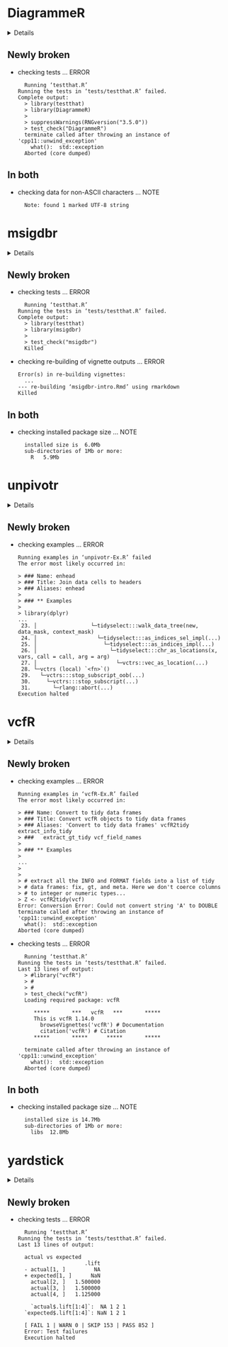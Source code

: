 # DiagrammeR

<details>

* Version: 1.0.10
* GitHub: https://github.com/rich-iannone/DiagrammeR
* Source code: https://github.com/cran/DiagrammeR
* Date/Publication: 2023-05-18 14:30:07 UTC
* Number of recursive dependencies: 99

Run `revdepcheck::cloud_details(, "DiagrammeR")` for more info

</details>

## Newly broken

*   checking tests ... ERROR
    ```
      Running ‘testthat.R’
    Running the tests in ‘tests/testthat.R’ failed.
    Complete output:
      > library(testthat)
      > library(DiagrammeR)
      > 
      > suppressWarnings(RNGversion("3.5.0"))
      > test_check("DiagrammeR")
      terminate called after throwing an instance of 'cpp11::unwind_exception'
        what():  std::exception
      Aborted (core dumped)
    ```

## In both

*   checking data for non-ASCII characters ... NOTE
    ```
      Note: found 1 marked UTF-8 string
    ```

# msigdbr

<details>

* Version: 7.5.1
* GitHub: https://github.com/igordot/msigdbr
* Source code: https://github.com/cran/msigdbr
* Date/Publication: 2022-03-30 07:00:16 UTC
* Number of recursive dependencies: 54

Run `revdepcheck::cloud_details(, "msigdbr")` for more info

</details>

## Newly broken

*   checking tests ... ERROR
    ```
      Running ‘testthat.R’
    Running the tests in ‘tests/testthat.R’ failed.
    Complete output:
      > library(testthat)
      > library(msigdbr)
      > 
      > test_check("msigdbr")
      Killed
    ```

*   checking re-building of vignette outputs ... ERROR
    ```
    Error(s) in re-building vignettes:
      ...
    --- re-building ‘msigdbr-intro.Rmd’ using rmarkdown
    Killed
    ```

## In both

*   checking installed package size ... NOTE
    ```
      installed size is  6.0Mb
      sub-directories of 1Mb or more:
        R   5.9Mb
    ```

# unpivotr

<details>

* Version: 0.6.3
* GitHub: https://github.com/nacnudus/unpivotr
* Source code: https://github.com/cran/unpivotr
* Date/Publication: 2023-01-22 21:20:02 UTC
* Number of recursive dependencies: 89

Run `revdepcheck::cloud_details(, "unpivotr")` for more info

</details>

## Newly broken

*   checking examples ... ERROR
    ```
    Running examples in ‘unpivotr-Ex.R’ failed
    The error most likely occurred in:
    
    > ### Name: enhead
    > ### Title: Join data cells to headers
    > ### Aliases: enhead
    > 
    > ### ** Examples
    > 
    > library(dplyr)
    ...
     23. │                 └─tidyselect:::walk_data_tree(new, data_mask, context_mask)
     24. │                   └─tidyselect:::as_indices_sel_impl(...)
     25. │                     └─tidyselect:::as_indices_impl(...)
     26. │                       └─tidyselect:::chr_as_locations(x, vars, call = call, arg = arg)
     27. │                         └─vctrs::vec_as_location(...)
     28. └─vctrs (local) `<fn>`()
     29.   └─vctrs:::stop_subscript_oob(...)
     30.     └─vctrs:::stop_subscript(...)
     31.       └─rlang::abort(...)
    Execution halted
    ```

# vcfR

<details>

* Version: 1.14.0
* GitHub: https://github.com/knausb/vcfR
* Source code: https://github.com/cran/vcfR
* Date/Publication: 2023-02-10 15:00:05 UTC
* Number of recursive dependencies: 100

Run `revdepcheck::cloud_details(, "vcfR")` for more info

</details>

## Newly broken

*   checking examples ... ERROR
    ```
    Running examples in ‘vcfR-Ex.R’ failed
    The error most likely occurred in:
    
    > ### Name: Convert to tidy data frames
    > ### Title: Convert vcfR objects to tidy data frames
    > ### Aliases: 'Convert to tidy data frames' vcfR2tidy extract_info_tidy
    > ###   extract_gt_tidy vcf_field_names
    > 
    > ### ** Examples
    > 
    ...
    > 
    > 
    > # extract all the INFO and FORMAT fields into a list of tidy
    > # data frames: fix, gt, and meta. Here we don't coerce columns
    > # to integer or numeric types...
    > Z <- vcfR2tidy(vcf)
    Error: Conversion Error: Could not convert string 'A' to DOUBLE
    terminate called after throwing an instance of 'cpp11::unwind_exception'
      what():  std::exception
    Aborted (core dumped)
    ```

*   checking tests ... ERROR
    ```
      Running ‘testthat.R’
    Running the tests in ‘tests/testthat.R’ failed.
    Last 13 lines of output:
      > #library("vcfR")
      > #
      > #
      > test_check("vcfR")
      Loading required package: vcfR
      
         *****       ***   vcfR   ***       *****
         This is vcfR 1.14.0 
           browseVignettes('vcfR') # Documentation
           citation('vcfR') # Citation
         *****       *****      *****       *****
      
      terminate called after throwing an instance of 'cpp11::unwind_exception'
        what():  std::exception
      Aborted (core dumped)
    ```

## In both

*   checking installed package size ... NOTE
    ```
      installed size is 14.7Mb
      sub-directories of 1Mb or more:
        libs  12.8Mb
    ```

# yardstick

<details>

* Version: 1.2.0
* GitHub: https://github.com/tidymodels/yardstick
* Source code: https://github.com/cran/yardstick
* Date/Publication: 2023-04-21 08:40:02 UTC
* Number of recursive dependencies: 126

Run `revdepcheck::cloud_details(, "yardstick")` for more info

</details>

## Newly broken

*   checking tests ... ERROR
    ```
      Running ‘testthat.R’
    Running the tests in ‘tests/testthat.R’ failed.
    Last 13 lines of output:
      
      actual vs expected
                         .lift
      - actual[1, ]         NA
      + expected[1, ]      NaN
        actual[2, ]   1.500000
        actual[3, ]   1.500000
        actual[4, ]   1.125000
      
        `actual$.lift[1:4]`:  NA 1 2 1
      `expected$.lift[1:4]`: NaN 1 2 1
      
      [ FAIL 1 | WARN 0 | SKIP 153 | PASS 852 ]
      Error: Test failures
      Execution halted
    ```

